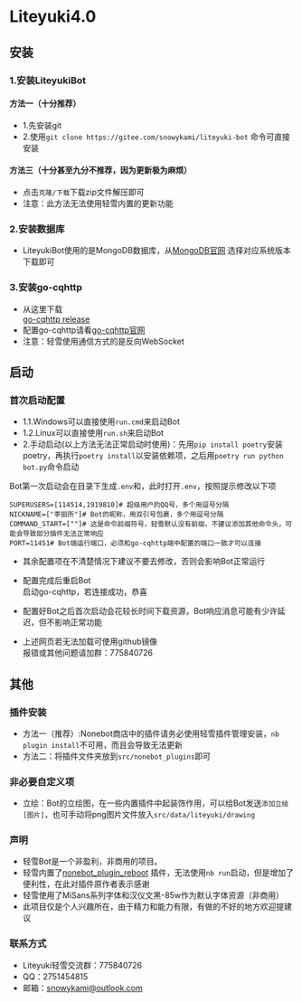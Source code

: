 # Liteyuki4.0
## 安装

### 1.安装LiteyukiBot

#### **方法一（十分推荐）**
- 1.先安装git<br>
- 2.使用```git clone https://gitee.com/snowykami/liteyuki-bot``` 命令可直接安装

#### **方法三（十分甚至九分不推荐，因为更新极为麻烦）**
- 点击```克隆/下载```下载zip文件解压即可<br> 
- 注意：此方法无法使用轻雪内置的更新功能

### 2.安装数据库

- LiteyukiBot使用的是MongoDB数据库，从[MongoDB官网](https://www.mongodb.com/try/download/community-kubernetes-operator) 选择对应系统版本下载即可

### 3.安装go-cqhttp

- 从这里下载<br>
[go-cqhttp release](https://github.com/Mrs4s/go-cqhttp/releases) <br>
- 配置go-cqhttp请看[go-cqhttp官网](https://docs.go-cqhttp.org/guide/#go-cqhttp) <br>
- 注意：轻雪使用通信方式的是反向WebSocket<br>
## 启动

### 首次启动配置
- 1.1.Windows可以直接使用```run.cmd```来启动Bot<br>
- 1.2.Linux可以直接使用```run.sh```来启动Bot<br>
- 2.手动启动(以上方法无法正常启动时使用)：先用```pip install poetry```安装poetry，再执行```poetry install```以安装依赖项，之后用```poetry run python bot.py```命令启动<br>

Bot第一次启动会在目录下生成```.env```和，此时打开```.env```，按照提示修改以下项
```dotenv
SUPERUSERS=[114514,1919810]# 超级用户的QQ号，多个用逗号分隔
NICKNAME=["李田所"]# Bot的昵称，用双引号包裹，多个用逗号分隔
COMMAND_START=[""]# 这是命令前缀符号，轻雪默认没有前缀，不建议添加其他命令头，可能会导致部分插件无法正常响应
PORT=11451# Bot端运行端口，必须和go-cqhttp端中配置的端口一致才可以连接
```
- 其余配置项在不清楚情况下建议不要去修改，否则会影响Bot正常运行

- 配置完成后重启Bot<br>
启动go-cqhttp，若连接成功，恭喜
- 配置好Bot之后首次启动会花较长时间下载资源，Bot响应消息可能有少许延迟，但不影响正常功能

- 上述网页若无法加载可使用github镜像<br>
报错或其他问题请加群：775840726
## 其他
### 插件安装
- 方法一（推荐）:Nonebot商店中的插件请务必使用轻雪插件管理安装，```nb plugin install```不可用，而且会导致无法更新
- 方法二：将插件文件夹放到```src/nonebot_plugins```即可
### 非必要自定义项
- 立绘：Bot的立绘图，在一些内置插件中起装饰作用，可以给Bot发送```添加立绘[图片]```，也可手动将png图片文件放入```src/data/liteyuki/drawing```
### 声明
- 轻雪Bot是一个非盈利，非商用的项目。
- 轻雪内置了[nonebot_plugin_reboot](https://github.com/18870/nonebot-plugin-reboot) 插件，无法使用```nb run```启动，但是增加了便利性，在此对插件原作者表示感谢
- 轻雪使用了MiSans系列字体和汉仪文黑-85w作为默认字体资源（非商用）
- 此项目仅是个人兴趣所在，由于精力和能力有限，有做的不好的地方欢迎提建议
### 联系方式

- Liteyuki轻雪交流群：775840726
- QQ：2751454815
- 邮箱：snowykami@outlook.com
